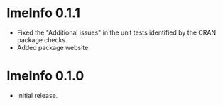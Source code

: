 # lmeInfo 0.1.1

* Fixed the "Additional issues" in the unit tests identified by the CRAN package checks. 
* Added package website.

# lmeInfo 0.1.0

* Initial release.
